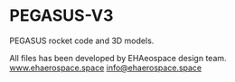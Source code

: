 # PEGASUS-V3
PEGASUS rocket code and 3D models.

All files has been developed by EHAeospace design team.
www.ehaerospace.space
info@ehaerospace.space
